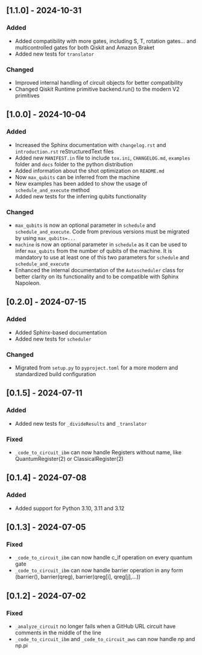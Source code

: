 ## [1.1.0] - 2024-10-31
### Added
- Added compatibility with more gates, including S, T, rotation gates... and multicontrolled gates for both Qiskit and Amazon Braket
- Added new tests for `translator`

### Changed
- Improved internal handling of circuit objects for better compatibility
- Changed Qiskit Runtime primitive backend.run() to the modern V2 primitives

## [1.0.0] - 2024-10-04
### Added
- Increased the Sphinx documentation with `changelog.rst` and `introduction.rst` reStructuredText files
- Added new `MANIFEST.in` file to include `tox.ini`, `CHANGELOG.md`, `examples` folder and `docs` folder to the python distribution
- Added information about the shot optimization on `README.md`
- Now `max_qubits` can be inferred from the machine
- New examples has been added to show the usage of `schedule_and_execute` method
- Added new tests for the inferring qubits functionality

### Changed
- `max_qubits` is now an optional parameter in `schedule` and `schedule_and_execute`. Code from previous versions must be migrated by using `max_qubits=...`
- `machine` is now an optional parameter in `schedule` as it can be used to infer `max_qubits` from the number of qubits of the machine. It is mandatory to use at least one of this two parameters for `schedule` and `schedule_and_execute`
- Enhanced the internal documentation of the `Autoscheduler` class for better clarity on its functionality and to be compatible with Sphinx Napoleon.

## [0.2.0] - 2024-07-15
### Added
- Added Sphinx-based documentation
- Added new tests for `scheduler`

### Changed
- Migrated from `setup.py` to `pyproject.toml` for a more modern and standardized build configuration

## [0.1.5] - 2024-07-11
### Added
- Added new tests for `_divideResults` and `_translator`

### Fixed
- `_code_to_circuit_ibm` can now handle Registers without name, like QuantumRegister(2) or ClassicalRegister(2)

## [0.1.4] - 2024-07-08
### Added
- Added support for Python 3.10, 3.11 and 3.12

## [0.1.3] - 2024-07-05
### Fixed
- `_code_to_circuit_ibm` can now handle c_if operation on every quantum gate
- `_code_to_circuit_ibm` can now handle barrier operation in any form (barrier(), barrier(qreg), barrier(qreg[i], qreg[j],...))

## [0.1.2] - 2024-07-02
### Fixed
- `_analyze_circuit` no longer fails when a GitHub URL circuit have comments in the middle of the line
- `_code_to_circuit_ibm` and `_code_to_circuit_aws` can now handle np and np.pi
